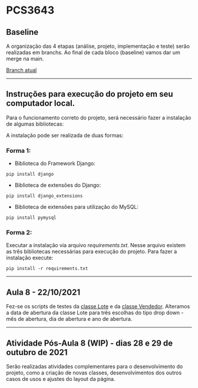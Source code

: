 # PCS3643

## Baseline

A organização das 4 etapas (análise, projeto, implementação e teste) serão realizadas em branchs. Ao final de cada bloco (baseline) vamos dar um merge na main.

[Branch atual](https://github.com/offreitas/pcs3643-2021-grupo4/tree/implementacao)

---

## Instruções para execução do projeto em seu computador local.
Para o funcionamento correto do projeto, será necessário fazer a instalação de algumas bibliotecas:

A instalação pode ser realizada de duas formas:
### **Forma 1**:
- Biblioteca do Framework Django:
```
pip install django
```
- Biblioteca de extensões do Django:
```
pip install django_extensions
```
- Biblioteca de extensões para utilização do MySQL:
```
pip install pymysql
```
### **Forma 2**:

Executar a instalação via arquivo *requirements.txt*. Nesse arquivo existem as três bibliotecas necessárias para execução do projeto. Para fazer a instalação execute:

```
pip install -r requirements.txt
```


---

## Aula 8 - 22/10/2021

Fez-se os scripts de testes da [classe Lote]() e da [classe Vendedor](). Alteramos a data de abertura da classe Lote para três escolhas do tipo drop down - mês de abertura, dia de abertura e ano de abertura.

---

## Atividade Pós-Aula 8 (WIP) - dias 28 e 29 de outubro de 2021

Serão realizadas atividades complementares para o desenvolvimento do projeto, como a criação de novas classes, desenvolvimentos dos outros casos de usos e ajustes do layout da página.